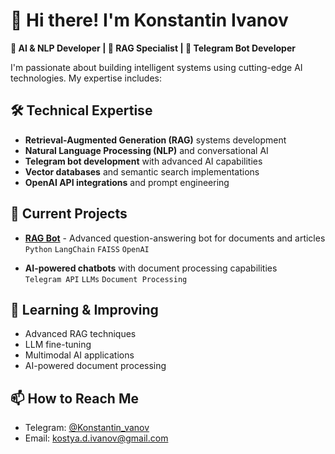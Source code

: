 # 👋 Hi there! I'm Konstantin Ivanov

**🤖 AI & NLP Developer | 🧠 RAG Specialist | 🤖 Telegram Bot Developer**

I'm passionate about building intelligent systems using cutting-edge AI technologies. My expertise includes:

## 🛠️ Technical Expertise

- **Retrieval-Augmented Generation (RAG)** systems development
- **Natural Language Processing (NLP)** and conversational AI
- **Telegram bot development** with advanced AI capabilities
- **Vector databases** and semantic search implementations
- **OpenAI API integrations** and prompt engineering

## 🔭 Current Projects

- **[RAG Bot](https://github.com/Konstantin-vanov-hub/RAG_bot)** - Advanced question-answering bot for documents and articles  
  `Python` `LangChain` `FAISS` `OpenAI`
  
- **AI-powered chatbots** with document processing capabilities  
  `Telegram API` `LLMs` `Document Processing`

## 🌱 Learning & Improving

-  Advanced RAG techniques
-  LLM fine-tuning
-  Multimodal AI applications
-  AI-powered document processing

## 📫 How to Reach Me

-  Telegram: [@Konstantin_vanov](https://t.me/Konstantin_vanov)
-  Email: kostya.d.ivanov@gmail.com






